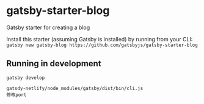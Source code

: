# gatsby-starter-blog
Gatsby starter for creating a blog

Install this starter (assuming Gatsby is installed) by running from your CLI:
`gatsby new gatsby-blog https://github.com/gatsbyjs/gatsby-starter-blog`

## Running in development
`gatsby develop`

```
gatsdy-netlify/node_modules/gatsby/dist/bin/cli.js
修改port
```
